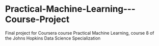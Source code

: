 # Practical-Machine-Learning---Course-Project
Final project for Coursera course Practical Machine Learning, course 8 of the Johns Hopkins Data Science Specialization
